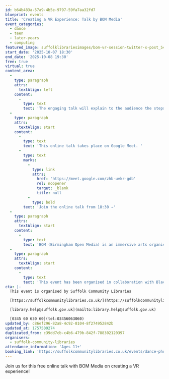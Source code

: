 ```yaml
---
id: b64b483a-57a9-4b5e-9797-59fa7aa32fd7
blueprint: events
title: 'Creating a VR Experience: Talk by BOM Media'
event_categories:
  - dance
  - teen
  - later-years
  - computing
featured_image: suffolklibrariesimages/bom-vr-session-twitter-x-post_54318564196_l.jpg
start_date: '2025-10-07 18:30'
end_date: '2025-10-08 19:30'
free: true
virtual: true
content_area:
  -
    type: paragraph
    attrs:
      textAlign: left
    content:
      -
        type: text
        text: 'The engaging talk will explain to the audience the steps taken to make the Black British Ballet virtual reality experience. Come along to find out more about how to create a VR experience and talk to the experts! This talk is suitable for anyone aged 11+.'
  -
    type: paragraph
    attrs:
      textAlign: start
    content:
      -
        type: text
        text: 'This online talk takes place on Google Meet. '
      -
        type: text
        marks:
          -
            type: link
            attrs:
              href: 'https://meet.google.com/zhb-uvkr-gdb'
              rel: noopener
              target: _blank
              title: null
          -
            type: bold
        text: 'Join the online talk from 18:30 →'
  -
    type: paragraph
    attrs:
      textAlign: start
    content:
      -
        type: text
        text: 'BOM (Birmingham Open Media) is an immersive arts organisation, empowering communities through innovation with immersive technology and inclusive learning programmes. We create award-winning experiences using VR, AR and games with a strong social purpose, and we’re on a mission to diversify the immersive sector. We’re passionate about the potential of immersive technologies to build social connections, support learning, and inspire creativity.'
  -
    type: paragraph
    attrs:
      textAlign: start
    content:
      -
        type: text
        text: 'This event has been organised in collaboration with Black British Ballet Project, Oxygen Arts, and Birmingham Open Media.'
cta: |-
  This event is organised by Suffolk Community Libraries

  [https://suffolkcommunitylibraries.co.uk/](https://suffolkcommunitylibraries.co.uk/) 

  [library.help@suffolk.gov.uk](mailto:library.help@suffolk.gov.uk)

  [0345 60 630 60](tel:03456063060)
updated_by: c86ef296-82a8-4c92-8104-8f274952842b
updated_at: 1757509274
duplicated_from: c39dd7cb-c4b6-479b-842f-788302120397
organisers:
  - suffolk-community-libraries
attendance_information: 'Ages 11+'
booking_link: 'https://suffolkcommunitylibraries.co.uk/events/dance-photography-workshop-at-ipswich-county-library/'
---
```

Join us for this free online talk with BOM Media on creating a VR experience!